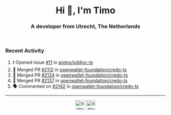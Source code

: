 <h1 align="center">Hi 👋, I'm Timo</h1>
<h3 align="center">A developer from Utrecht, The Netherlands</h3>
<br/>
<!-- https://github.com/rahuldkjain/github-profile-readme-generator --!>

<!--  <p align="left"><img src="https://github-readme-stats.vercel.app/api?username=timoglastra&show_icons=true&count_private=true&" alt="timoglastra" /></p> --!>

<!--
Github language stats
<p align="left"><img src="https://github-readme-stats.vercel.app/api/top-langs/?username=timoglastra&layout=compact" alt="timoglastra" /><p>
-->

<!-- Codestats language stats -->
<!-- <p align="left"><img src="https://codestats-readme.vercel.app/api/top-langs/?username=timoglastra&layout=compact&language_count=12" alt="timoglastra" /><p>    --!>
  
<h3>Recent Activity</h3>

<!--START_SECTION:activity-->
1. ❗ Opened issue [#11](https://github.com/animo/oid4vc-ts/issues/11) in [animo/oid4vc-ts](https://github.com/animo/oid4vc-ts)
2. 🎉 Merged PR [#2112](https://github.com/openwallet-foundation/credo-ts/pull/2112) in [openwallet-foundation/credo-ts](https://github.com/openwallet-foundation/credo-ts)
3. 🎉 Merged PR [#2134](https://github.com/openwallet-foundation/credo-ts/pull/2134) in [openwallet-foundation/credo-ts](https://github.com/openwallet-foundation/credo-ts)
4. 🎉 Merged PR [#2137](https://github.com/openwallet-foundation/credo-ts/pull/2137) in [openwallet-foundation/credo-ts](https://github.com/openwallet-foundation/credo-ts)
5. 🗣 Commented on [#2142](https://github.com/openwallet-foundation/credo-ts/issues/2142#issuecomment-2575088861) in [openwallet-foundation/credo-ts](https://github.com/openwallet-foundation/credo-ts)
<!--END_SECTION:activity-->

---

<p align="center">
<a href="https://twitter.com/timoglastra" target="blank"><img align="center" src="https://cdn.jsdelivr.net/npm/simple-icons@3.0.1/icons/twitter.svg" alt="timoglastra" height="30" width="30" /></a>
<a href="https://linkedin.com/in/timoglastra" target="blank"><img align="center" src="https://cdn.jsdelivr.net/npm/simple-icons@3.0.1/icons/linkedin.svg" alt="timoglastra" height="30" width="30" /></a>
</p>



